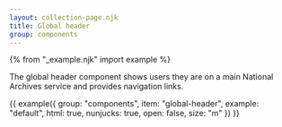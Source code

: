 ```yaml
---
layout: collection-page.njk
title: Global header
group: components
---
```


{% from "_example.njk" import example %}

The global header component shows users they are on a main National Archives service and provides navigation links.

{{ example({ group: "components", item: "global-header", example: "default", html: true, nunjucks: true, open: false, size: "m" }) }}
